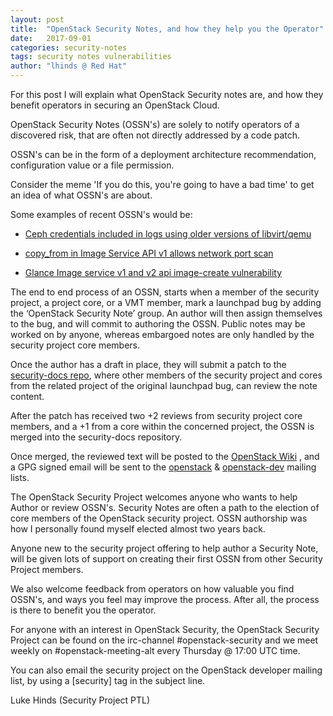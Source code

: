 ```yaml
---
layout: post
title:  "OpenStack Security Notes, and how they help you the Operator"
date:   2017-09-01
categories: security-notes
tags: security notes vulnerabilities
author: "lhinds @ Red Hat"
---
```


For this post I will explain what OpenStack Security notes are, and how
they benefit operators in securing an OpenStack Cloud.

OpenStack Security Notes (OSSN's) are solely to notify operators of a
discovered risk, that are often not directly addressed by a code patch.

OSSN's can be in the form of a deployment architecture recommendation,
configuration value or a file permission.

Consider the meme 'If you do this, you're going to have a bad time' to
get an idea of what OSSN's are about.

Some examples of recent OSSN's would be:

- [Ceph credentials included in logs using older versions of libvirt/qemu](https://wiki.openstack.org/wiki/OSSN/OSSN-0079)

- [copy_from in Image Service API v1 allows network port scan](https://wiki.openstack.org/wiki/OSSN/OSSN-0078)

- [Glance Image service v1 and v2 api image-create vulnerability](https://wiki.openstack.org/wiki/OSSN/OSSN-0076)

The end to end process of an OSSN, starts when a member of the security
project, a project core, or a VMT member, mark a launchpad bug by adding
the ‘OpenStack Security Note’  group. An author will then assign
themselves to the bug, and will commit to authoring the OSSN. Public
notes may be worked on by anyone, whereas embargoed notes are only
handled by the security project core members.

Once the author has a draft in place, they will submit a patch to the
[security-docs repo](https://review.openstack.org/#/admin/projects/openstack/security-doc),
where other members of the security project and cores from the related
project of the original launchpad bug, can review the note content.

After the patch has received two +2 reviews from security project core
members, and a +1 from a core within the concerned project, the OSSN is
merged into the security-docs repository.

Once merged, the reviewed text will be posted to the [OpenStack Wiki](https://wiki.openstack.org/wiki/OSSN)
, and a GPG signed email will be sent to the [openstack](http://lists.openstack.org/cgi-bin/mailman/listinfo/openstack) & [openstack-dev](http://lists.openstack.org/cgi-bin/mailman/listinfo/openstack-dev) mailing lists.

The OpenStack Security Project welcomes anyone who wants to help Author
or review OSSN's. Security Notes are often a path to the election of
core members of the OpenStack security project. OSSN authorship was how
I personally found myself elected almost two years back.

Anyone new to the security project offering to help author a Security
Note, will be given lots of support on creating their first OSSN from
other Security Project members.

We also welcome feedback from operators on how valuable you find OSSN's,
and ways you feel may improve the process. After all, the process is
there to benefit you the operator.

For anyone with an interest in OpenStack Security, the OpenStack
Security Project can be found on the irc-channel #openstack-security and
we meet weekly on #openstack-meeting-alt every Thursday @ 17:00 UTC time.

You can also email the security project on the OpenStack developer mailing
list, by using a [security] tag in the subject line.

Luke Hinds (Security Project PTL)
